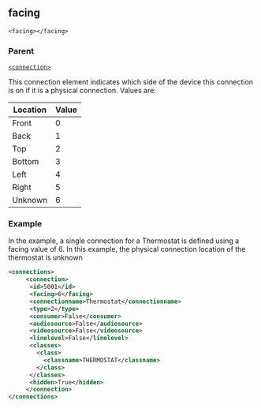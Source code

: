 ## facing
`<facing></facing>`


### Parent

[`<connection>`][1]


This connection element  indicates which side of the device this connection is on if it is a physical connection. Values are:

| Location | Value |
| -------- | ----- |
| Front    | 0     |
| Back     | 1     |
| Top      | 2     |
| Bottom   | 3     |
| Left     | 4     |
| Right    | 5     |
| Unknown  | 6     |


### Example

In the example, a single connection for a Thermostat is defined using a facing value of 6. In this example, the physical connection location of the thermostat is unknown

```xml
<connections>
     <connection>      
	  <id>5001</id>
      <facing>6</facing>
      <connectionname>Thermostat</connectionname>
      <type>2</type>
      <consumer>False</consumer>
      <audiosource>False</audiosource>
      <videosource>False</videosource>
      <linelevel>False</linelevel>
      <classes>
        <class>
          <classname>THERMOSTAT</classname>
        </class>
      </classes>
      <hidden>True</hidden>
     </connection>
</connections>
```





[1]:	https://verbose-telegram-5004f902.pages.github.io/#connections-xml-connection